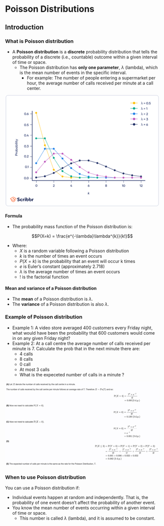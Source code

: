 # Poisson Distributions

## Introduction

### What is Poisson distribution

- A **Poisson distribution** is a **discrete** probability distribution that tells the probability of a discrete (i.e., countable) outcome within a given interval of time or space.
  - The Poisson distribution has **only one parameter**, $\lambda$ (lambda), which is the mean number of events in the specific interval.
    - For example: The number of people entering a supermarket per hour, the average number of calls received per minute at a call center.

<p align="center"><img src="../../../../assets/img/poisson-distribution-graph.webp" width=500></p>

#### Formula

- The probability mass function of the Poisson distribution is:

$$P(X=k) = \frac{e^{-\lambda}\lambda^{k}}{k!}$$

- Where:
  - $X$ is a random variable following a Poisson distribution
  - $k$ is the number of times an event occurs
  - $P(X = k)$ is the probability that an event will occur k times
  - $e$ is Euler’s constant (approximately 2.718)
  - $\lambda$ is the average number of times an event occurs
  - $!$ is the factorial function

#### Mean and variance of a Poisson distribution

- The **mean** of a Poisson distribution is $\lambda$.
- The **variance** of a Poisson distribution is also $\lambda$.

### Example of Poisson distribution

- Example 1: A video store averaged 400 customers every Friday night, what would have been the probability that 600 customers would come in on any given Friday night?
- Example 2: At a call centre the average number of calls received per minute is 7. Calculate the prob that in the next minute there are:
  - 4 calls
  - 8 calls
  - 0 call
  - At most 3 calls
  - What is the expeceted number of calls in a minute ?

<p align="center"><img src="../../../../assets/img/poisson-distribution-example.png" width=800></p>

### When to use Poisson distribution

You can use a Poisson distribution if:

- Individual events happen at random and independently. That is, the probability of one event doesn’t affect the probability of another event.
- You know the mean number of events occurring within a given interval of time or space.
  - This number is called $\lambda$ (lambda), and it is assumed to be constant.
